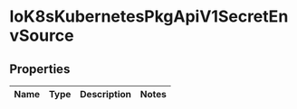
# IoK8sKubernetesPkgApiV1SecretEnvSource

## Properties
Name | Type | Description | Notes
------------ | ------------- | ------------- | -------------



